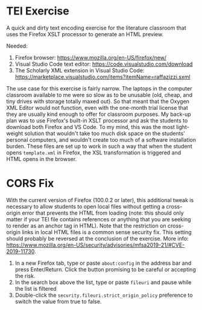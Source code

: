 # TEI Exercise

A quick and dirty text encoding exercise for the literature classroom that uses the Firefox XSLT processor to generate an HTML preview.

Needed: 

1. Firefox browser: <https://www.mozilla.org/en-US/firefox/new/>
2. Visual Studio Code text editor: <https://code.visualstudio.com/download>
3. The Scholarly XML extension in Visual Studio Code: <https://marketplace.visualstudio.com/items?itemName=raffazizzi.sxml>

The use case for this exercise is fairly narrow. The laptops in the computer classroom available to me were so slow as to be unusable (old, cheap, and tiny drives with storage totally maxed out). So that meant that the Oxygen XML Editor would not function, even with the one-month trial license that they are usually kind enough to offer for classroom purposes. My back-up plan was to use Firefox's built-in XSLT processor and ask the students to download both Firefox and VS Code. To my mind, this was the most light-weight solution that wouldn't take too much disk space on the students' personal computers, and wouldn't create too much of a software installation burden. These files are set up to work in such a way that when the student opens `template.xml` in Firefox, the XSL transformation is triggered and HTML opens in the browser. 

# CORS Fix

With the current version of Firefox (100.0.2 or later), this additional tweak is necessary to allow students to open local files without getting a cross-origin error that prevents the HTML from loading (note: this should only matter if your TEI file contains references or anything that you are seeking to render as an anchor tag in HTML). Note that the restriction on cross-origin links in local HTML files is a common sense security fix. This setting should probably be reversed at the conclusion of the exercise. More info: <https://www.mozilla.org/en-US/security/advisories/mfsa2019-21/#CVE-2019-11730>.

1. In a new Firefox tab, type or paste `about:config` in the address bar and press Enter/Return. Click the button promising to be careful or accepting the risk.
2. In the search box above the list, type or paste `fileuri` and pause while the list is filtered
3. Double-click the `security.fileuri.strict_origin_policy` preference to switch the value from true to false. 

